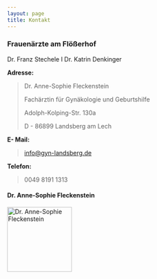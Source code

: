 ```yaml
---
layout: page
title: Kontakt
---
```


### Frauenärzte am Flößerhof
Dr. Franz Stechele I Dr. Katrin Denkinger

**Adresse:**
> Dr. Anne-Sophie Fleckenstein
>
> Fachärztin für Gynäkologie und Geburtshilfe 
>
> Adolph-Kolping-Str. 130a
>
> D - 86899 Landsberg am Lech

**E- Mail:**
> info@gyn-landsberg.de

**Telefon:**
> 0049 8191 1313

#### Dr. Anne-Sophie Fleckenstein
  <img src="{{site.baseurl}}images/dr-fleckenstein.jpg" alt="Dr. Anne-Sophie Fleckenstein" style="width:150px" class="drop-corners">



